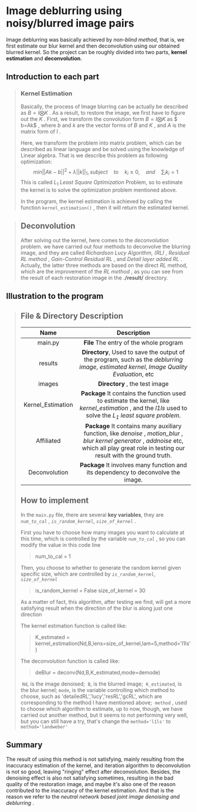 # Image deblurring using noisy/blurred image pairs

Image deblurring was basically achieved by _non-blind method_, that is, we first estimate our blur kernel and then deconvolution using our obtained blurred kernel. So the project can be roughly divided into two parts, **kernel estimation** and **deconvolution**.

## Introduction to each part

> ### Kernel Estimation
>
> Basically, the process of Image blurring can be actually be described as $B = I \bigotimes K$ . As a result, to restore the image, we first have to figure out the $K$ . First, we transform the convolution form $B = I\bigotimes K$ as $ b=Ak$ , where $b$ and $k$ are the vector forms of $B$ and $K$ , and $A$ is the matrix form of $I$ .    
>
> Here, we transform the problem into matrix problem, which can be described as linear language and be solved using the knowledge of Linear algebra. That is we describe this problem as following optimization:
> $$
> min||Ak-b||^{2}+\lambda||k||_{1}, subject\quad to\quad k_{i} \geq 0, \quad and\quad\sum_i k_{i} =1
> $$
> This is called $L_{1}$ _Least_ _Square_ _Optimization_ Problem, so to estimate the kernel is to solve the optimization problem mentioned above. 
>
> In the program, the kernel estimation is achieved by calling the function `kernel_estimation()`  , then it will return the estimated kernel. 

>## Deconvolution
>
>After solving out the kernel, here comes to the _deconvolution_ problem. we have carried out four methods to deconvolve the blurring image, and they are called _Richardson Lucy Algorithm, (RL)_ , _Residual RL method_ , _Gain-Control Residual RL_ , and _Detail layer added RL_ . Actually, the latter three methods are based on the direct _RL_ method, which are the improvement of the _RL method_ , as you can see from the result of each restoration image in the **./result/** directory.

## Illustration to the program

> ## File & Directory Description
>
> |       Name        |                         Description                          |
> | :---------------: | :----------------------------------------------------------: |
> |      main.py      |           __File__ The entry of the whole program            |
> |      results      | __Directory__, Used to save the output of the program, such as the _deblurring image_, _estimated kernel_, _Image Quality Evaluation_, etc |
> |      images       |                **Directory** , the test image                |
> | Kernel_Estimation | **Package** It contains the function used to estimate the kernel, like _kernel_estimation_ , and the _l1ls_ used to solve the *$L_{1}$ least square problem*. |
> |    Affiliated     | __Package__ It contains many auxiliary function, like _denoise_ , _motion_blur_ , _blur kernel generator_ , _addnoise_ etc, which all play great role in testing our result with the ground truth. |
> |   Deconvolution   | **Package** It involves many function and its dependency to deconvolve the image. |
>
> ## How to implement
>
> In the `main.py` file, there are several **key variables**, they are *`num_to_cal`* , *`is_random_kernel`*, *`size_of_kernel`* .
>
> First you have to choose how many images you want to calculate at this time, which is controlled by the variable *`num_to_cal`* , so you can modify the value in this code line
>
> > num_to_cal = 1
>
> Then, you choose to whether to generate the random kernel given specific size, which are controlled by  *`is_random_kernel`*, *`size_of_kernel`* 
>
> > is_random_kernel = False 
> > size_of_kernel = 30  
>
> As a matter of fact, this algorithm, after testing we find, will get a more satisfying result when the direction of the blur is along just one direction
>
> The kernel estimation function is called like:
>
> > K_estimated = kernel_estimation(Nd,B,lens=size_of_kernel,lam=5,method='l1ls')
>
> The deconvolution function is called like:
>
> > deBlur = deconv(Nd,B,K_estimated,mode=demode)
>
> ​	`Nd`, is the image denoised; 
> ​	`B`, is the blurred image; 
> ​	`K_estimated`, is the blur kernel; 
> ​	`mode`, is the variable controlling which method to choose, such as 'detailedRL','lucy','resRL','gcRL', which are corresponding to  the method I have mentioned above; 
> ​	`method` , used to choose which algorithm to estimate, up to now, though, we have carried out another method, but it seems to not performing very well, but you can still have a try, that's change the `method='l1ls'` to `method='landweber'`

## Summary

The result of using this method is not satisfying, mainly resulting from the inaccuracy estimation of the kernel, and iteration algorithm to deconvolution is not so good, leaving "ringing" effect after deconvolution. Besides, the denoising effect is also not satisfying sometimes, resulting in the bad quality of the restoration image, and maybe it's also one of the reason contributed to the inaccuracy of the kernel estimation. And that is the reason we refer to the *neutral network based joint image denoising and deblurring* .







